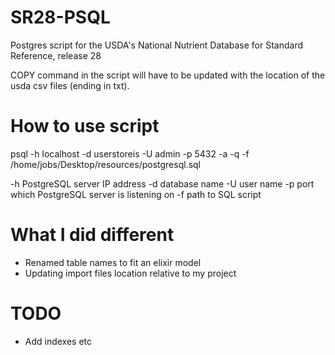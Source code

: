 # SR28-PSQL
Postgres script for the USDA's National Nutrient Database for Standard Reference, release 28

COPY command in the script will have to be updated with the location of the usda csv files (ending in txt).

# How to use script
psql -h localhost -d userstoreis -U admin -p 5432 -a -q -f /home/jobs/Desktop/resources/postgresql.sql

-h PostgreSQL server IP address
-d database name
-U user name
-p port which PostgreSQL server is listening on
-f path to SQL script

# What I did different
- Renamed table names to fit an elixir model
- Updating import files location relative to my project

# TODO
- Add indexes etc
